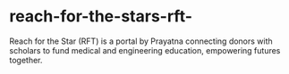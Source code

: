 # reach-for-the-stars-rft-
Reach for the Star (RFT) is a portal by Prayatna connecting donors with scholars to fund medical and engineering education, empowering futures together.
